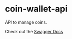 # coin-wallet-api

API to manage coins.

Check out the [Swagger Docs](https://coin-wallet-api.onrender.com/docs/)
